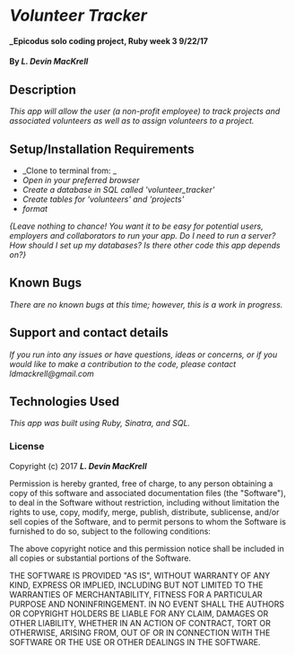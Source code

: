 # _Volunteer Tracker_

#### _Epicodus solo coding project, Ruby week 3 9/22/17

#### By _**L. Devin MacKrell**_

## Description

_This app will allow the user (a non-profit employee) to track projects and associated volunteers as well as to assign volunteers to a project._

## Setup/Installation Requirements

* _Clone to terminal from: _
* _Open in your preferred browser_
* _Create a database in SQL called 'volunteer_tracker'_
* _Create tables for 'volunteers' and 'projects'_
* _format_

_{Leave nothing to chance! You want it to be easy for potential users, employers and collaborators to run your app. Do I need to run a server? How should I set up my databases? Is there other code this app depends on?}_

## Known Bugs

_There are no known bugs at this time; however, this is a work in progress._

## Support and contact details

_If you run into any issues or have questions, ideas or concerns, or if you would like to make a contribution to the code, please contact ldmackrell@gmail.com_

## Technologies Used

_This app was built using Ruby, Sinatra, and SQL._

### License

Copyright (c) 2017 **_L. Devin MacKrell_**

Permission is hereby granted, free of charge, to any person obtaining a copy
of this software and associated documentation files (the "Software"), to deal
in the Software without restriction, including without limitation the rights
to use, copy, modify, merge, publish, distribute, sublicense, and/or sell
copies of the Software, and to permit persons to whom the Software is
furnished to do so, subject to the following conditions:

The above copyright notice and this permission notice shall be included in all
copies or substantial portions of the Software.

THE SOFTWARE IS PROVIDED "AS IS", WITHOUT WARRANTY OF ANY KIND, EXPRESS OR
IMPLIED, INCLUDING BUT NOT LIMITED TO THE WARRANTIES OF MERCHANTABILITY,
FITNESS FOR A PARTICULAR PURPOSE AND NONINFRINGEMENT. IN NO EVENT SHALL THE
AUTHORS OR COPYRIGHT HOLDERS BE LIABLE FOR ANY CLAIM, DAMAGES OR OTHER
LIABILITY, WHETHER IN AN ACTION OF CONTRACT, TORT OR OTHERWISE, ARISING FROM,
OUT OF OR IN CONNECTION WITH THE SOFTWARE OR THE USE OR OTHER DEALINGS IN THE
SOFTWARE.
